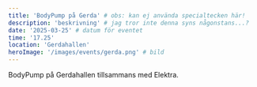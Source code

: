 ```yaml
---
title: 'BodyPump på Gerda' # obs: kan ej använda specialtecken här!
description: 'beskrivning' # jag tror inte denna syns någonstans...?
date: '2025-03-25' # datum för eventet
time: '17.25'
location: 'Gerdahallen'
heroImage: '/images/events/gerda.png' # bild
---
```


BodyPump på Gerdahallen tillsammans med Elektra.
